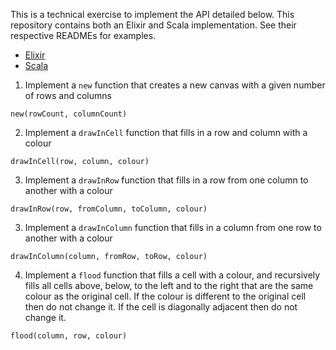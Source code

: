 This is a technical exercise to implement the API detailed below. This repository contains both an Elixir and Scala implementation. See their respective READMEs for examples.

* [Elixir](./elixir/README.md)
* [Scala](./scala/README.md)

1. Implement a `new` function that creates a new canvas with a given number of rows and columns

```
new(rowCount, columnCount)
```

2. Implement a `drawInCell` function that fills in a row and column with a colour

```
drawInCell(row, column, colour)
```

3. Implement a `drawInRow` function that fills in a row from one column to another with a colour

```
drawInRow(row, fromColumn, toColumn, colour)
```

3. Implement a `drawInColumn` function that fills in a column from one row to another with a colour

```
drawInColumn(column, fromRow, toRow, colour)
```

4. Implement a `flood` function that fills a cell with a colour, and recursively fills all cells above, below, to the left and to the right that are the same colour as the original cell. If the colour is different to the original cell then do not change it. If the cell is diagonally adjacent then do not change it.

```
flood(column, row, colour)
```